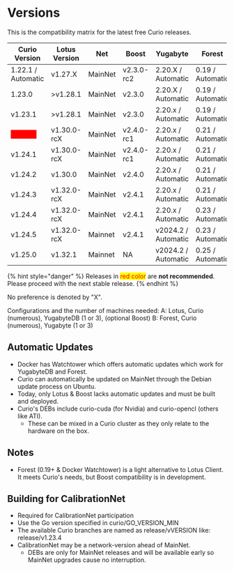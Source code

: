 # Versions

This is the compatibility matrix for the latest free Curio releases.

| Curio Version                                            | Lotus Version | Net     | Boost      | Yugabyte            | Forest           |
|----------------------------------------------------------|---------------|---------|------------|---------------------|------------------|
| 1.22.1 / Automatic                                       | v1.27.X       | MainNet | v2.3.0-rc2 | 2.20.X / Automatic  | 0.19 / Automatic |
| 1.23.0                                                   | >v1.28.1      | MainNet | v2.3.0     | 2.20.X / Automatic  | 0.19 / Automatic |
| v1.23.1                                                  | >v1.28.1      | MainNet | v2.3.0     | 2.20.x / Automatic  | 0.19 / Automatic |
| <mark style="color:red;background-color:red;">v1.24.0</mark> | v1.30.0-rcX   | MainNet | v2.4.0-rc1 | 2.20.x / Automatic  | 0.21 / Automatic |
| v1.24.1                                                  | v1.30.0-rcX   | MainNet | v2.4.0-rc1 | 2.20.x / Automatic  | 0.21 / Automatic |
| v1.24.2                                                  | v1.30.0       | MainNet | v2.4.0     | 2.20.x / Automatic  | 0.21 / Automatic |
| v1.24.3                                                  | v1.32.0-rcX   | MainNet | v2.4.1     | 2.20.x / Automatic  | 0.21 / Automatic |
| v1.24.4                                                  | v1.32.0-rcX   | MainNet | v2.4.1     | 2.20.x / Automatic  | 0.23 / Automatic |
| v1.24.5                                                  | v1.32.0-rcX   | Mainnet | v2.4.1     | v2024.2 / Automatic | 0.23 / Automatic |
| v1.25.0                                                  | v1.32.1       | Mainnet | NA         | v2024.2 / Automatic | 0.25 / Automatic |

{% hint style="danger" %}
Releases in <mark style="color:red;">red color</mark> are **not recommended**. Please proceed with the next stable release.
{% endhint %}

No preference is denoted by "X".

Configurations and the number of machines needed: A: Lotus, Curio (numerous), YugabyteDB (1 or 3), (optional Boost) B: Forest, Curio (numerous), Yugabyte (1 or 3)

## Automatic Updates

* Docker has Watchtower which offers automatic updates which work for YugabyteDB and Forest.
* Curio can automatically be updated on MainNet through the Debian update process on Ubuntu.
* Today, only Lotus & Boost lacks automatic updates and must be built and deployed.
* Curio's DEBs include curio-cuda (for Nvidia) and curio-opencl (others like ATI).
  * These can be mixed in a Curio cluster as they only relate to the hardware on the box.

## Notes

* Forest (0.19+ & Docker Watchtower) is a light alternative to Lotus Client. It meets Curio's needs, but Boost compatibility is in development.

## Building for CalibrationNet

* Required for CalibrationNet participation
* Use the Go version specified in curio/GO\_VERSION\_MIN
* The available Curio branches are named as release/vVERSION like: release/v1.23.4
* CalibrationNet may be a network-version ahead of MainNet.
  * DEBs are only for MainNet releases and will be available early so MainNet upgrades cause no interruption.
